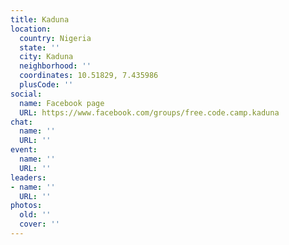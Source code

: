 ```yaml
---
title: Kaduna
location:
  country: Nigeria
  state: ''
  city: Kaduna
  neighborhood: ''
  coordinates: 10.51829, 7.435986
  plusCode: ''
social:
  name: Facebook page
  URL: https://www.facebook.com/groups/free.code.camp.kaduna
chat:
  name: ''
  URL: ''
event:
  name: ''
  URL: ''
leaders:
- name: ''
  URL: ''
photos:
  old: ''
  cover: ''
---
```

